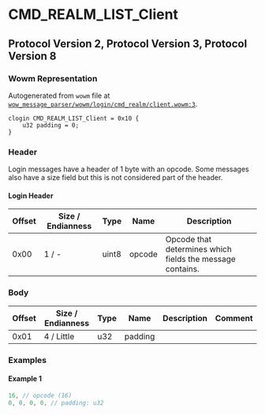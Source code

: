 # CMD_REALM_LIST_Client

## Protocol Version 2, Protocol Version 3, Protocol Version 8

### Wowm Representation

Autogenerated from `wowm` file at [`wow_message_parser/wowm/login/cmd_realm/client.wowm:3`](https://github.com/gtker/wow_messages/tree/main/wow_message_parser/wowm/login/cmd_realm/client.wowm#L3).
```rust,ignore
clogin CMD_REALM_LIST_Client = 0x10 {
    u32 padding = 0;
}
```
### Header

Login messages have a header of 1 byte with an opcode. Some messages also have a size field but this is not considered part of the header.

#### Login Header

| Offset | Size / Endianness | Type   | Name   | Description |
| ------ | ----------------- | ------ | ------ | ----------- |
| 0x00   | 1 / -             | uint8  | opcode | Opcode that determines which fields the message contains.|

### Body

| Offset | Size / Endianness | Type | Name | Description | Comment |
| ------ | ----------------- | ---- | ---- | ----------- | ------- |
| 0x01 | 4 / Little | u32 | padding |  |  |

### Examples

#### Example 1

```c
16, // opcode (16)
0, 0, 0, 0, // padding: u32
```
